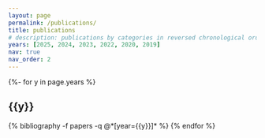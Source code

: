 ```yaml
---
layout: page
permalink: /publications/
title: publications
# description: publications by categories in reversed chronological order. generated by jekyll-scholar.
years: [2025, 2024, 2023, 2022, 2020, 2019]
nav: true
nav_order: 2
---
```

<!-- _pages/publications.md -->
<div class="publications">

{%- for y in page.years %}
  <h2 class="year">{{y}}</h2>
  {% bibliography -f papers -q @*[year={{y}}]* %}
{% endfor %}

</div>
